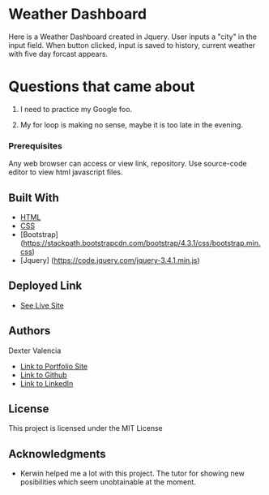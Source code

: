# Weather Dashboard

Here is a Weather Dashboard created in Jquery. User inputs a "city" in the input field. When button clicked, input is saved to history, current weather with five day forcast appears. 

# Questions that came about 

 1. I need to practice my Google foo.
 
2. My for loop is making no sense, maybe it is too late in the evening. 


### Prerequisites

Any web browser can access or view link, repository. Use source-code editor to view html javascript files.

## Built With

* [HTML](https://developer.mozilla.org/en-US/docs/Web/HTML)
* [CSS](https://developer.mozilla.org/en-US/docs/Web/CSS)
* [Bootstrap] (https://stackpath.bootstrapcdn.com/bootstrap/4.3.1/css/bootstrap.min.css)
* [Jquery] (https://code.jquery.com/jquery-3.4.1.min.js)

## Deployed Link

* [See Live Site](https://itsmedexter.github.io/unit06_Weather_Dashboard/)


## Authors

Dexter Valencia 

- [Link to Portfolio Site](https://github.com/itsmedexter/unit06_Weather_Dashboard)
- [Link to Github](https://github.com/itsmedexter)
- [Link to LinkedIn](https://www.linkedin.com/in/dextervalencia/)

## License

This project is licensed under the MIT License 

## Acknowledgments

* Kerwin helped me a lot with this project. The tutor for showing new posibilities which seem unobtainable at the moment.  
